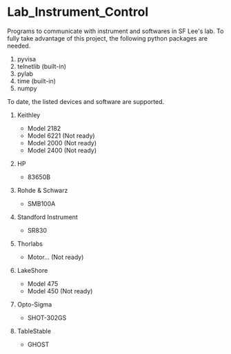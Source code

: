 # Lab_Instrument_Control

Programs to communicate with instrument and softwares in SF Lee's lab.
To fully take advantage of this project, the following python packages are needed.

1. pyvisa
2. telnetlib (built-in)
3. pylab
4. time (built-in)
5. numpy

To date, the listed devices and software are supported.

1. Keithley

   * Model 2182
   * Model 6221 (Not ready)
   * Model 2000 (Not ready)
   * Model 2400 (Not ready)

2. HP

   * 83650B
  
3. Rohde & Schwarz

    * SMB100A

4. Standford Instrument

    * SR830

5. Thorlabs

    * Motor... (Not ready)

6. LakeShore

    * Model 475
    * Model 450 (Not ready)
  
7. Opto-Sigma

    * SHOT-302GS

8. TableStable

    * GHOST
